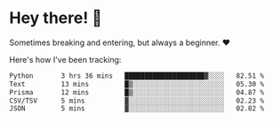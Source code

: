 # Hey there! 👋
Sometimes breaking and entering, but always a beginner. ❤️

Here's how I've been tracking:
<!--START_SECTION:waka-->

```txt
Python       3 hrs 36 mins   ████████████████████▓░░░░   82.51 %
Text         13 mins         █▒░░░░░░░░░░░░░░░░░░░░░░░   05.30 %
Prisma       12 mins         █▒░░░░░░░░░░░░░░░░░░░░░░░   04.87 %
CSV/TSV      5 mins          ▓░░░░░░░░░░░░░░░░░░░░░░░░   02.23 %
JSON         5 mins          ▓░░░░░░░░░░░░░░░░░░░░░░░░   02.02 %
```

<!--END_SECTION:waka-->
